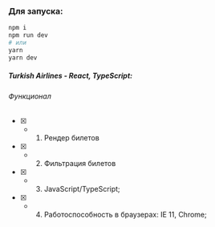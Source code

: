 
### Для запуска:

```bash
npm i
npm run dev
# или 
yarn
yarn dev
```

##### Turkish Airlines - React, TypeScript:
###### *Функционал*
- [x] - 1. Рендер билетов
- [x] - 2. Фильтрация билетов
- [x] - 3. JavaScript/TypeScript;
- [x] - 4. Работоспособность в браузерах: IE 11, Chrome;